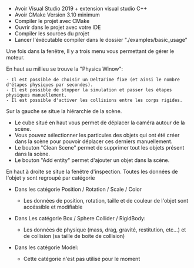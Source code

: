 - Avoir Visual Studio 2019 + extension visual studio C++
- Avoir CMake Version 3.10 minimum
- Compiler le projet avec CMake
- Ouvrir dans le projet avec votre IDE
- Compiler les sources du projet
- Lancer l'éxécutable compiler dans le dossier "./examples/basic_usage"





Une fois dans la fenêtre, Il y a trois menu vous permettant de gérer le moteur.

En haut au millieu se trouve la "Physics Winow":

	- Il est possible de choisir un DeltaTime fixe (et ainsi le nombre d'étapes physiques par secondes).
	- Il est possible de stopper la simulation et passer les étapes physiques manuellement.
	- Il est possible d'activer les collisions entre les corps rigides.



Sur la gauche se situe la hiérarchie de la scène.

- Le cube situé en haut vous permet de déplacer la caméra autour de la scène.
- Vous pouvez sélectionner les particules des objets qui ont été créer dans la scène pour pouvoir déplacer ces derniers manuellement.
- Le bouton "Clean Scene" permet de supprimer tout les objets présent dans la scène.
- Le bouton "Add entity" permet d'ajouter un objet dans la scène.




En haut à droite se situe la fenêtre d'inspection.
Toutes les données de l'objet y sont regroupé par catégorie

- Dans les catégorie Position / Rotation / Scale / Color
	- Les données de position, rotation, taille et de couleur de l'objet sont accéssible et modifiable


- Dans Les catégorie Box / Sphere Collider / RigidBody:
	- Les données de physique (mass, drag, gravité, restitution, etc...) et de collision (sa taille de boite de collision)


- Dans les catégorie Model:
	- Cette catégorie n'est pas utilisé pour le moment





